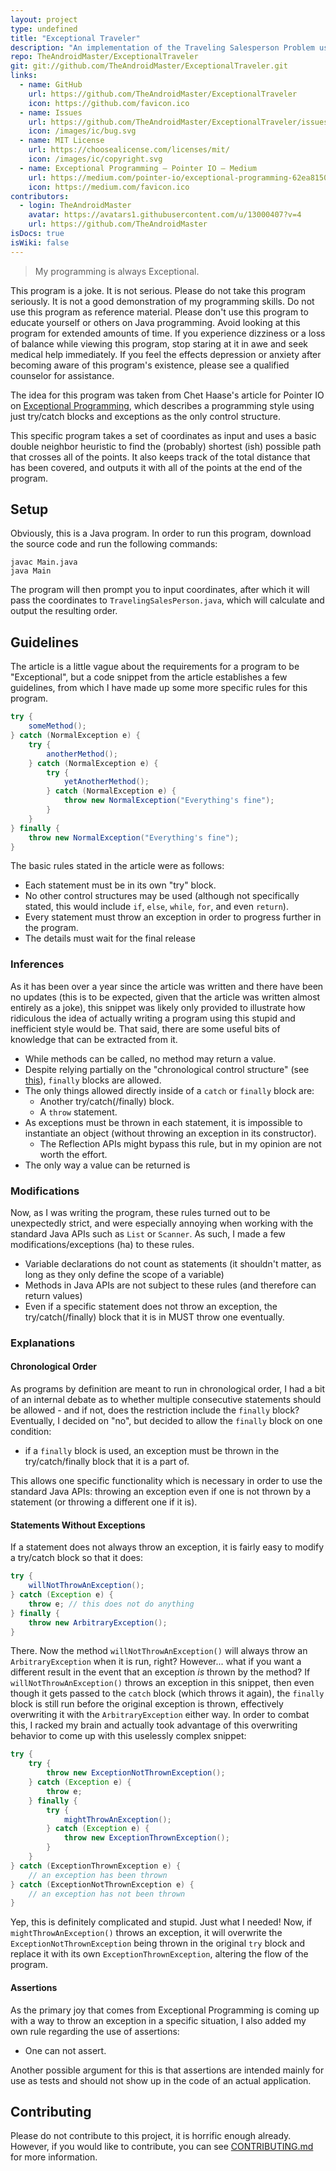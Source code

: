 ```yaml
---
layout: project
type: undefined
title: "Exceptional Traveler"
description: "An implementation of the Traveling Salesperson Problem using the fundamentals of Exceptional Programming."
repo: TheAndroidMaster/ExceptionalTraveler
git: git://github.com/TheAndroidMaster/ExceptionalTraveler.git
links:
  - name: GitHub
    url: https://github.com/TheAndroidMaster/ExceptionalTraveler
    icon: https://github.com/favicon.ico
  - name: Issues
    url: https://github.com/TheAndroidMaster/ExceptionalTraveler/issues
    icon: /images/ic/bug.svg
  - name: MIT License
    url: https://choosealicense.com/licenses/mit/
    icon: /images/ic/copyright.svg
  - name: Exceptional Programming – Pointer IO – Medium
    url: https://medium.com/pointer-io/exceptional-programming-62ea8150f61f
    icon: https://medium.com/favicon.ico
contributors:
  - login: TheAndroidMaster
    avatar: https://avatars1.githubusercontent.com/u/13000407?v=4
    url: https://github.com/TheAndroidMaster
isDocs: true
isWiki: false
---
```


> My programming is always Exceptional.

This program is a joke. It is not serious. Please do not take this program seriously. It is not a good demonstration of my programming skills. Do not use this program as reference material. Please don't use this program to educate yourself or others on Java programming. Avoid looking at this program for extended amounts of time. If you experience dizziness or a loss of balance while viewing this program, stop staring at it in awe and seek medical help immediately. If you feel the effects depression or anxiety after becoming aware of this program's existence, please see a qualified counselor for assistance.

The idea for this program was taken from Chet Haase's article for Pointer IO on [Exceptional Programming](https://medium.com/pointer-io/exceptional-programming-62ea8150f61f), which describes a programming style using just try/catch blocks and exceptions as the only control structure.

This specific program takes a set of coordinates as input and uses a basic double neighbor heuristic to find the (probably) shortest (ish) possible path that crosses all of the points. It also keeps track of the total distance that has been covered, and outputs it with all of the points at the end of the program.

## Setup

Obviously, this is a Java program. In order to run this program, download the source code and run the following commands:

```shell
javac Main.java
java Main
```

The program will then prompt you to input coordinates, after which it will pass the coordinates to `TravelingSalesPerson.java`, which will calculate and output the resulting order.

## Guidelines

The article is a little vague about the requirements for a program to be "Exceptional", but a code snippet from the article establishes a few guidelines, from which I have made up some more specific rules for this program.

```java
try {
    someMethod();
} catch (NormalException e) {
    try {
        anotherMethod();
    } catch (NormalException e) {
        try {
            yetAnotherMethod();
        } catch (NormalException e) {
            throw new NormalException("Everything's fine");
        }
    }
} finally {
    throw new NormalException("Everything's fine");
}
```

The basic rules stated in the article were as follows:

- Each statement must be in its own "try" block.
- No other control structures may be used (although not specifically stated, this would include `if`, `else`, `while`, `for`, and even `return`).
- Every statement must throw an exception in order to progress further in the program.
- The details must wait for the final release

### Inferences

As it has been over a year since the article was written and there have been no updates (this is to be expected, given that the article was written almost entirely as a joke), this snippet was likely only provided to illustrate how ridiculous the idea of actually writing a program using this stupid and inefficient style would be. That said, there are some useful bits of knowledge that can be extracted from it.

- While methods can be called, no method may return a value.
- Despite relying partially on the "chronological control structure" (see [this](#chronological-order)), `finally` blocks are allowed.
- The only things allowed directly inside of a `catch` or `finally` block are:
	- Another try/catch(/finally) block.
	- A `throw` statement.
- As exceptions must be thrown in each statement, it is impossible to instantiate an object (without throwing an exception in its constructor).
	- The Reflection APIs might bypass this rule, but in my opinion are not worth the effort.
- The only way a value can be returned is 

### Modifications

Now, as I was writing the program, these rules turned out to be unexpectedly strict, and were especially annoying when working with the standard Java APIs such as `List` or `Scanner`. As such, I made a few modifications/exceptions (ha) to these rules.

- Variable declarations do not count as statements (it shouldn't matter, as long as they only define the scope of a variable)
- Methods in Java APIs are not subject to these rules (and therefore can return values)
- Even if a specific statement does not throw an exception, the try/catch(/finally) block that it is in MUST throw one eventually.

### Explanations

#### Chronological Order

As programs by definition are meant to run in chronological order, I had a bit of an internal debate as to whether multiple consecutive statements should be allowed - and if not, does the restriction include the `finally` block? Eventually, I decided on "no", but decided to allow the `finally` block on one condition:

- if a `finally` block is used, an exception must be thrown in the try/catch/finally block that it is a part of.

This allows one specific functionality which is necessary in order to use the standard Java APIs: throwing an exception even if one is not thrown by a statement (or throwing a different one if it is).

#### Statements Without Exceptions

If a statement does not always throw an exception, it is fairly easy to modify a try/catch block so that it does:

```java
try {
    willNotThrowAnException();
} catch (Exception e) {
    throw e; // this does not do anything
} finally {
    throw new ArbitraryException();
}
```

There. Now the method `willNotThrowAnException()` will always throw an `ArbitraryException` when it is run, right? However... what if you want a different result in the event that an exception *is* thrown by the method? If `willNotThrowAnException()` throws an exception in this snippet, then even though it gets passed to the `catch` block (which throws it again), the `finally` block is still run before the original exception is thrown, effectively overwriting it with the `ArbitraryException` either way. In order to combat this, I racked my brain and actually took advantage of this overwriting behavior to come up with this uselessly complex snippet:

```java
try {
    try {
        throw new ExceptionNotThrownException();
    } catch (Exception e) {
        throw e;
    } finally {
        try {
            mightThrowAnException();
        } catch (Exception e) {
            throw new ExceptionThrownException();
        }
    }
} catch (ExceptionThrownException e) {
    // an exception has been thrown
} catch (ExceptionNotThrownException e) {
    // an exception has not been thrown
}
```

Yep, this is definitely complicated and stupid. Just what I needed! Now, if `mightThrowAnException()` throws an exception, it will overwrite the `ExceptionNotThrownException` being thrown in the original `try` block and replace it with its own `ExceptionThrownException`, altering the flow of the program.

#### Assertions

As the primary joy that comes from Exceptional Programming is coming up with a way to throw an exception in a specific situation, I also added my own rule regarding the use of assertions:

- One can not assert.

Another possible argument for this is that assertions are intended mainly for use as tests and should not show up in the code of an actual application.

## Contributing

Please do not contribute to this project, it is horrific enough already. However, if you would like to contribute, you can see [CONTRIBUTING.md](https://github.com/TheAndroidMaster/ExceptionalTraveler/blob/master/./.github/CONTRIBUTING.md) for more information.
